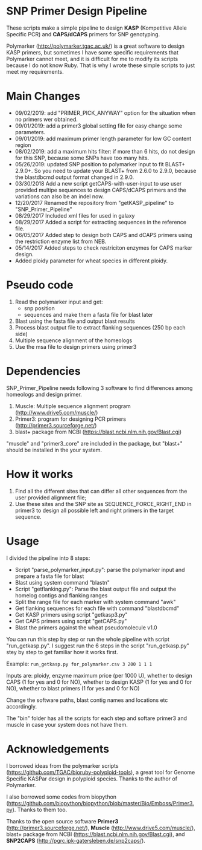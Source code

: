 # SNP Primer Design Pipeline
These scripts make a simple pipeline to design **KASP** (Kompetitive Allele Specific PCR) and **CAPS/dCAPS** primers for SNP genotyping. 

Polymarker (http://polymarker.tgac.ac.uk/) is a great software to design KASP primers, but sometimes I have some specific requirements that Polymarker cannot meet, and it is difficult for me to modify its scripts because I do not know Ruby. That is why I wrote these simple scripts to just meet my requirements.

# Main Changes

- 09/02/2019: add "PRIMER\_PICK\_ANYWAY" option for the situation when no primers wer obtained.
- 09/01/2019: add a primer3 global setting file for easy change some parameters.
- 09/01/2019: add maximum primer length parameter for low GC content region
- 08/02/2019: add a maximum hits filter: if more than 6 hits, do not design for this SNP, because some SNPs have too many hits.
- 05/26/2019: updated SNP position to polymarker input to fit BLAST+ 2.9.0+. So you need to update your BLAST+ from 2.6.0 to 2.9.0, because the blastdbcmd output format changed in 2.9.0.
- 03/30/2018 Add a new script getCAPS-with-user-input to use user provided multipe sequences to design CAPS/dCAPS primers and the variations can also be an indel now.
- 12/20/2017 Renamed the repository from "getKASP_pipeline" to "SNP_Primer_Pipeline"
- 08/29/2017 Included xml files for used in galaxy
- 08/29/2017 Added a script for extracting sequences in the reference file.
- 06/05/2017 Added step to design both CAPS and dCAPS primers using the restriction enzyme list from NEB.
- 05/14/2017 Added steps to check restriciton enzymes for CAPS marker design.
- Added ploidy parameter for wheat species in different ploidy.

# Pseudo code
1. Read the polymarker input and get:
	- snp position
	- sequences and make them a fasta file for blast later
2. Blast using the fasta file and output blast results
3. Process blast output file to extract flanking sequences (250 bp each side)
4. Multiple sequence alignment of the homeologs
5. Use the msa file to design primers using primer3

# Dependencies

SNP_Primer_Pipeline needs following 3 software to find differences among homeologs and design primer.
1. Muscle: Multiple sequence alignment program (http://www.drive5.com/muscle/)
2. Primer3: program for designing PCR primers (http://primer3.sourceforge.net/)
3. blast+ package from NCBI (https://blast.ncbi.nlm.nih.gov/Blast.cgi)

"muscle" and "primer3_core" are included in the package, but "blast+" should be installed in the your system.

# How it works
1. Find all the different sites that can differ all other sequences from the user provided alignment file;
2. Use these sites and the SNP site as SEQUENCE_FORCE_RIGHT_END in primer3 to design all possible left and right primers in the target sequence.

# Usage

I divided the pipeline into 8 steps:
- Script "parse_polymarker_input.py": parse the polymarker input and prepare a fasta file for blast
- Blast using system command "blastn"
- Script "getflanking.py": Parse the blast output file and output the homelog contigs and flanking ranges
- Split the range file for each marker with system command "awk"
- Get flanking sequences for each file with command "blastdbcmd"
- Get KASP primers using script "getkasp3.py"
- Get CAPS primers using script "getCAPS.py"
- Blast the primers against the wheat pseudomolecule v1.0


You can run this step by step or run the whole pipeline with script "run_getkasp.py". I suggest run the 6 steps in the script "run_getkasp.py" stey by step to get familiar how it works first.

Example: `run_getkasp.py for_polymarker.csv 3 200 1 1 1`

Inputs are: ploidy, enzyme maximum price (per 1000 U), whether to design CAPS (1 for yes and 0 for NO), whether to design KASP (1 for yes and 0 for NO), whether to blast primers (1 for yes and 0 for NO)

Change the software paths, blast contig names and locations etc accordingly.

The "bin" folder has all the scripts for each step and softare primer3 and muscle in case your system does not have them.

# Acknowledgements
I borrowed ideas from the polymarker scripts (https://github.com/TGAC/bioruby-polyploid-tools), a great tool for Genome Specific KASPar design in polyploid species. Thanks to the author of Polymarker.

I also borrowed some codes from biopython (https://github.com/biopython/biopython/blob/master/Bio/Emboss/Primer3.py). Thanks to them too.

Thanks to the open source software **Primer3** (http://primer3.sourceforge.net/), **Muscle** (http://www.drive5.com/muscle/),  blast+ package from NCBI (https://blast.ncbi.nlm.nih.gov/Blast.cgi), and **SNP2CAPS** (http://pgrc.ipk-gatersleben.de/snp2caps/).
